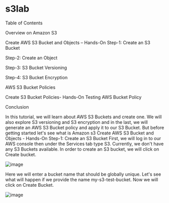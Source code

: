 # s3lab
Table of Contents

Overview on Amazon S3

Create AWS S3 Bucket and Objects – Hands-On
Step-1: Create an S3 Bucket

Step-2: Create an Object

Step-3: S3 Bucket Versioning

Step-4: S3 Bucket Encryption

AWS S3 Bucket Policies

Create S3 Bucket Policies- Hands-On
Testing AWS Bucket Policy

Conclusion


In this tutorial, we will learn about AWS S3 Buckets and create one. We will also explore S3 versioning and S3 encryption and in the last, we will generate an AWS S3 Bucket policy and apply it to our S3 Bucket. But before getting started let's see what is Amazon s3
Create AWS S3 Bucket and Objects - Hands-On
Step-1: Create an S3 Bucket
First, we will log in to our AWS console then under the Services tab type S3.  Currently, we don't have any S3 Buckets available. In order to create an S3 bucket, we will click on Create bucket.


![image](https://www.golinuxcloud.com/wp-content/uploads/1-21.png)

Here we will enter a bucket name that should be globally unique. Let's see what will happen if we provide the name my-s3-test-bucket. Now we will click on Create Bucket.

![image](https://user-images.githubusercontent.com/103466963/171026863-c2400719-9b91-4add-bd8c-3791b7a7ac96.png)


